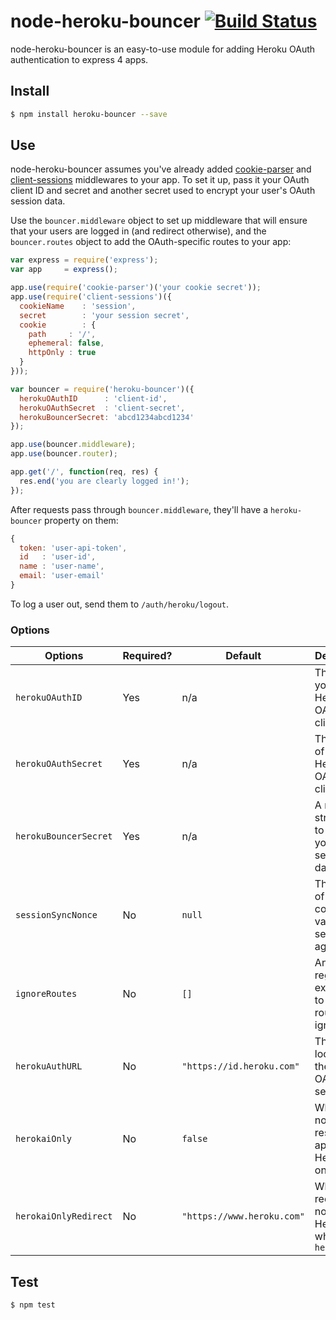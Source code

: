 # node-heroku-bouncer [![Build Status](https://travis-ci.org/jclem/node-heroku-bouncer.svg?branch=master)](https://travis-ci.org/jclem/node-heroku-bouncer)

node-heroku-bouncer is an easy-to-use module for adding Heroku OAuth
authentication to express 4 apps.

## Install

```sh
$ npm install heroku-bouncer --save
```

## Use

node-heroku-bouncer assumes you've already added [cookie-parser][cookieParser]
and [client-sessions][clientSessions] middlewares to your app. To set it up,
pass it your OAuth client ID and secret and another secret used to encrypt your
user's OAuth session data.

Use the `bouncer.middleware` object to set up middleware that will ensure that
your users are logged in (and redirect otherwise), and the `bouncer.routes`
object to add the OAuth-specific routes to your app:

```javascript
var express = require('express');
var app     = express();

app.use(require('cookie-parser')('your cookie secret'));
app.use(require('client-sessions')({
  cookieName    : 'session',
  secret        : 'your session secret',
  cookie        : {
    path     : '/',
    ephemeral: false,
    httpOnly : true
  }
}));

var bouncer = require('heroku-bouncer')({
  herokuOAuthID      : 'client-id',
  herokuOAuthSecret  : 'client-secret',
  herokuBouncerSecret: 'abcd1234abcd1234'
});

app.use(bouncer.middleware);
app.use(bouncer.router);

app.get('/', function(req, res) {
  res.end('you are clearly logged in!');
});
```

After requests pass through `bouncer.middleware`, they'll have a
`heroku-bouncer` property on them:

```javascript
{
  token: 'user-api-token',
  id   : 'user-id',
  name : 'user-name',
  email: 'user-email'
}
```

To log a user out, send them to `/auth/heroku/logout`.

### Options

| Options | Required? | Default | Description |
|---------|-----------|---------|-------------|
| `herokuOAuthID` | Yes | n/a | The ID of your Heroku OAuth client |
| `herokuOAuthSecret` | Yes | n/a | The secret of your Heroku OAuth client |
| `herokuBouncerSecret` | Yes | n/a | A random string used to encrypt your user session data |
| `sessionSyncNonce` | No | `null` | The name of a nonce cookie to validate sessions against |
| `ignoreRoutes` | No | `[]` | An array of regular expressions to match routes to be ignored |
| `herokuAuthURL` | No | `"https://id.heroku.com"` | The location of the Heroku OAuth server |
| `herokaiOnly` | No | `false` | Whether or not to restrict the app to Herokai only |
| `herokaiOnlyRedirect` | No | `"https://www.heroku.com"` | Where to redirect non-Herokai to when using `herokaiOnly` |

## Test

```sh
$ npm test
```

[cookieParser]:   https://github.com/expressjs/cookie-parser
[clientSessions]: https://github.com/mozilla/node-client-sessions
